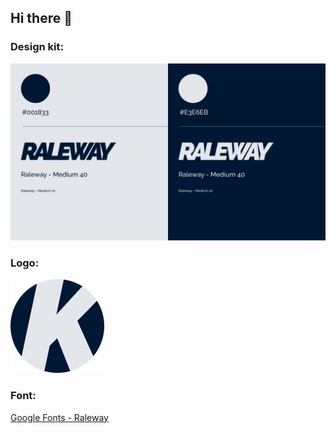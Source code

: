 ## Hi there 👋

### Design kit:
![Design kit](./src/images/design-kit.png)

### Logo:
![Logo](./src/favicon/mstile-150x150.png)

### Font:
[Google Fonts - Raleway](https://fonts.google.com/specimen/Raleway "Google Fonts - Raleway")